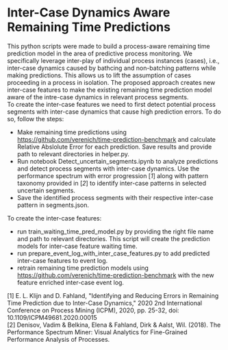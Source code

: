 # Inter-Case Dynamics Aware Remaining Time Predictions
This python scripts were made to build a process-aware remaining time prediction model in the area of predictive process monitoring.
We specifically leverage inter-play of individual process instances (cases), i.e., inter-case dynamics caused by bathcing and non-batching patterns while making predictions. This allows us to lift the assumption of cases proceeding in a process in isolation. The proposed approach creates new inter-case features to make the existing remaining time prediction model aware of the intre-case dynamics in relevant process segments.
<br />
To create the inter-case features we need to first detect potential process segments with inter-case dynamics that cause high prediction errors. To do so, follow the steps:
* Make remaining time predictions using https://github.com/verenich/time-prediction-benchmark and calculate Relative Abslolute Error for each prediction. Save results and provide path to relevant directories in helper.py.
* Run notebook Detect_uncertain_segments.ipynb to analyze predictions and detect process segments with inter-case dynamics. Use the performance spectrum with error progression [<cite>1</cite>]
along with pattern taxonomy provided in [<cite>2</cite>] to identify inter-case patterns in selected uncertain segments.
* Save the identified process segments with their respective inter-case pattern in segments.json.

To create the inter-case features:
* run train_waiting_time_pred_model.py by providing the right file name and path to relevant directories. This script will create the prediction models for inter-case feature waiting time.
* run prepare_event_log_with_inter_case_features.py to add predicted inter-case features to event log.
* retrain remaining time prediction models using https://github.com/verenich/time-prediction-benchmark with the new feature enriched inter-case event log.





[1] E. L. Klijn and D. Fahland, "Identifying and Reducing Errors in Remaining Time Prediction due to Inter-Case Dynamics," 2020 2nd International Conference on Process Mining (ICPM), 2020, pp. 25-32, doi: 10.1109/ICPM49681.2020.00015
  <br />
[2] Denisov, Vadim & Belkina, Elena & Fahland, Dirk & Aalst, Wil. (2018). The Performance Spectrum Miner: Visual Analytics for Fine-Grained Performance Analysis of Processes. 


